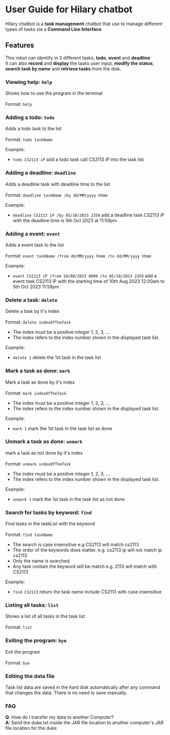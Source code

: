 # User Guide for Hilary chatbot
Hilary chatbot is a **task management** chatbot that use to manage different types of tasks via a **Command Line Interface**.

## Features 
This robot can identify in 3 different tasks, **todo**, **event** and **deadline**<br>
It can also **record** and **display** the tasks user input, **modify the status**, **search task by name** and **retrieve tasks** from the disk.

### Viewing help: `help`
Shows how to use the program in the terminal<br><br>
Format: `help`

### Adding a todo: `todo`
Adds a todo task to the list<br><br>
Format: `todo taskName`<br>

Example:
- `todo CS2113 iP` add a todo task call CS2113 iP into the task list

### Adding a deadline: `deadline`
Adds a deadline task with deadline time to the list<br><br>
Format: `deadline taskName /by dd/MM/yyyy hhmm` <br>

Example:
- `deadline CS2113 iP /by 05/10/2023 2359` add a deadline task  CS2113 iP with the deadline time is 5th Oct 2023 at 11:59pm

### Adding a event: `event`
Adds a event task to the list<br><br>
Format: `event taskName /from dd/MM/yyyy hhmm /to dd/MM/yyyy hhmm` <br>

Example: 
- `event CS2113 iP /from 10/08/2023 0000 /to 05/10/2023 2359` add a event task CS2113 iP with the starting time of 10th Aug 2023 12:00am to 5th Oct 2023 11:59pm

### Delete a task: `delete`
Delete a task by it's index<br><br>
Format: `delete indexOfTheTask`<br>
- The index must be a positive integer 1, 2, 3, …​
- The index refers to the index number shown in the displayed task list.<br>

Example:
- `delete 1` delete the 1st task in the task list

### Mark a task as done: `mark`
Mark a task as done by it's index<br><br>
Format: `mark indexOfTheTask`<br>
- The index must be a positive integer 1, 2, 3, …​
- The index refers to the index number shown in the displayed task list.<br>

Example:
- `mark 1`  mark the 1st task in the task list as done

### Unmark a task as done: `unmark`
mark a task as not done by it's index<br><br>
Format: `unmark indexOfTheTask`<br>
- The index must be a positive integer 1, 2, 3, …​
- The index refers to the index number shown in the displayed task list.<br>

Example:
- `unmark 1` mark the 1st task in the task list as not done

### Search for tasks by keyword: `find`
Find tasks in the taskList with the keyword<br><br>
Format: `find taskName`<br>
- The search is case insensitive e.g CS2113 will match cs2113
- The order of the keywords does matter. e.g. cs2113 ip will not match ip cs2113
- Only the name is searched.
- Any task contain the keyword will be match e.g. 2113 will match with CS2113<br>

Example:
- `find CS2113` return the task name include CS2113 with case insensitive

### Listing all tasks: `list`
Shows a list of all tasks in the task list<br><br>
Format: `list`

### Exiting the program: `bye`
Exit the program<br><br>
Format: `bye`

### Editing the data file
Task list data are saved in the hard disk automatically after any command that changes the data. There is no need to save manually.

### FAQ
**Q**: How do I transfer my data to another Computer?<br>
**A**: Send the duke.txt inside the JAR file location to another computer's JAR file location for the duke



